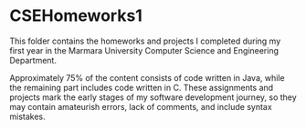 # CSEHomeworks1
This folder contains the homeworks and projects I completed during my first year in the Marmara University Computer Science and Engineering Department.

Approximately 75% of the content consists of code written in Java, while the remaining part includes code written in C. These assignments and projects mark the early stages of my software development journey, so they may contain amateurish errors, lack of comments, and include syntax mistakes.

